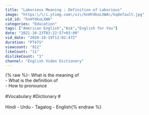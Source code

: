 ```yaml
---
title: "Laborious Meaning : Definition of Laborious"
image: "https:\/\/i.ytimg.com\/vi\/hnHYdkoLXWA\/hqdefault.jpg"
vid_id: "hnHYdkoLXWA"
categories: "Education"
tags: ["American English","Ask","English for You"]
date: "2021-10-23T03:22:57+03:00"
vid_date: "2020-10-19T12:02:47Z"
duration: "PT47S"
viewcount: "912"
likeCount: "11"
dislikeCount: "1"
channel: "English Video Dictionary"
---
```

{% raw %}- What is the meaning of <br />- What is the definition of <br />- How to pronounce <br /><br />#Vocabulary #Dictionary #<br /><br />Hindi - Urdu - Tagalog - English{% endraw %}
